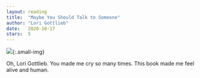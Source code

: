 ```yaml
---
layout: reading
title:  "Maybe You Should Talk to Someone"
author: "Lori Gottlieb"
date:   2020-10-17
stars:  5
---
```


![](https://i.gr-assets.com/images/S/compressed.photo.goodreads.com/books/1547189796l/37570546.jpg){:.small-img}

Oh, Lori Gottlieb. You made me cry so many times. This book made me feel alive and human.
